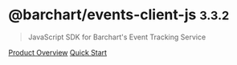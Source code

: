 # @barchart/events-client-js <small>3.3.2</small>

> JavaScript SDK for Barchart&#x27;s Event Tracking Service

[Product Overview](/content/product_overview)
[Quick Start](/content/quick_start)

